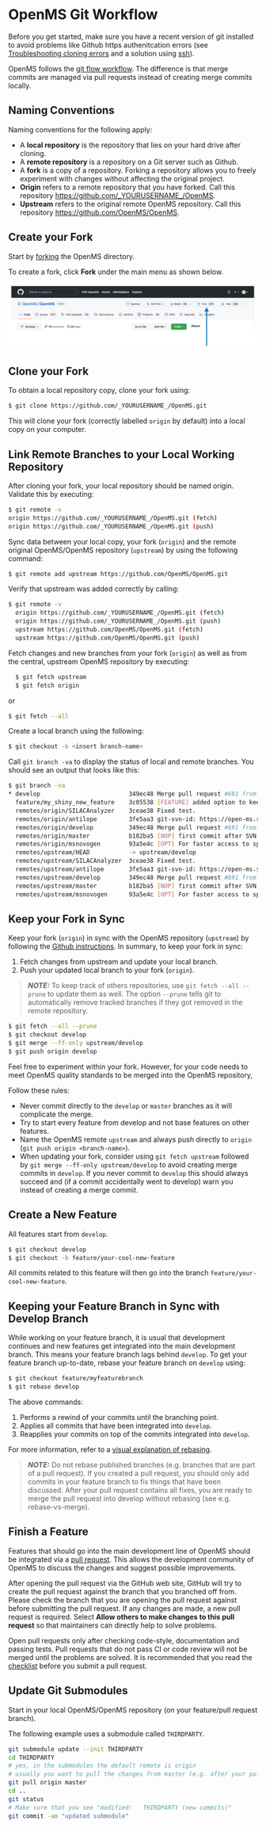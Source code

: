 OpenMS Git Workflow
===================

Before you get started, make sure you have a recent version of git installed to avoid problems like Github https authenitcation errors (see [Troubleshooting cloning errors](https://docs.github.com/en/repositories/creating-and-managing-repositories/troubleshooting-cloning-errors) and a solution using [ssh](https://docs.github.com/en/get-started/getting-started-with-git/about-remote-repositories)).

OpenMS follows the [git flow workflow](https://nvie.com/posts/a-successful-git-branching-model/). The difference is that merge commits are managed via pull requests instead of creating merge commits locally.

## Naming Conventions

Naming conventions for the following apply:

* A **local repository** is the repository that lies on your hard drive after cloning.
* A **remote repository** is a repository on a Git server such as Github.
* A **fork** is a copy of a repository. Forking a repository allows you to freely experiment with changes without affecting the original project.
* **Origin** refers to a remote repository that you have forked. Call this repository https://github.com/_YOURUSERNAME_/OpenMS.
* **Upstream** refers to the original remote OpenMS repository. Call this repository https://github.com/OpenMS/OpenMS.

## Create your Fork

Start by [forking](https://docs.github.com/en/get-started/quickstart/fork-a-repo) the OpenMS directory.

To create a fork, click **Fork** under the main menu as shown below.

![image info](../images/click-fork.png)

## Clone your Fork

To obtain a local repository copy, clone your fork using:

```bash
$ git clone https://github.com/_YOURUSERNAME_/OpenMS.git
```

This will clone your fork (correctly labelled `origin` by default) into a local copy on your computer.

## Link Remote Branches to your Local Working Repository

After cloning your fork, your local repository should be named origin. Validate this by executing:

```bash
$ git remote -v
origin https://github.com/_YOURUSERNAME_/OpenMS.git (fetch)
origin https://github.com/_YOURUSERNAME_/OpenMS.git (push)
```

Sync data between your local copy, your fork (`origin`) and the remote original OpenMS/OpenMS repository (`upstream`) by using the following command:
```bash
$ git remote add upstream https://github.com/OpenMS/OpenMS.git
```
Verify that upstream was added correctly by calling:

```bash
$ git remote -v
  origin https://github.com/_YOURUSERNAME_/OpenMS.git (fetch)
  origin https://github.com/_YOURUSERNAME_/OpenMS.git (push)
  upstream https://github.com/OpenMS/OpenMS.git (fetch)
  upstream https://github.com/OpenMS/OpenMS.git (push)

```

Fetch changes and new branches from your fork (`origin`) as well as from the central, upstream OpenMS repository by executing:

```bash
  $ git fetch upstream
  $ git fetch origin
```
or

```bash
$ git fetch --all
```

Create a local branch using the following:

```bash
$ git checkout -b <insert branch-name>
```
Call `git branch -va` to display the status of local and remote branches. You should see an output that looks like this:

```bash
$ git branch -va
* develop                         349ec48 Merge pull request #691 from cbielow/MGF_fix
  feature/my_shiny_new_feature    3c05538 [FEATURE] added option to keep, ensure or reassign UIDs during conversion
  remotes/origin/SILACAnalyzer    3ceae38 Fixed test.
  remotes/origin/antilope         3fe5aa3 git-svn-id: https://open-ms.svn.sourceforge.net/svnroot/open-ms/branches/antilope@12117 6adb6e08-d915-0410-941f-83917bcadc18
  remotes/origin/develop          349ec48 Merge pull request #691 from cbielow/MGF_fix
  remotes/origin/master           b182ba5 [NOP] first commit after SVN import to git
  remotes/origin/msnovogen        93a5e4c [OPT] For faster access to specific amino acids a ResidueServer was added.
  remotes/upstream/HEAD           -> upstream/develop
  remotes/upstream/SILACAnalyzer  3ceae38 Fixed test.
  remotes/upstream/antilope       3fe5aa3 git-svn-id: https://open-ms.svn.sourceforge.net/svnroot/open-ms/branches/antilope@12117 6adb6e08-d915-0410-941f-83917bcadc18
  remotes/upstream/develop        349ec48 Merge pull request #691 from cbielow/MGF_fix
  remotes/upstream/master         b182ba5 [NOP] first commit after SVN import to git
  remotes/upstream/msnovogen      93a5e4c [OPT] For faster access to specific amino acids a ResidueServer was added.
```

## Keep your Fork in Sync

Keep your fork (`origin`) in sync with the OpenMS repository (`upstream`) by following the [Github instructions](https://docs.github.com/en/pull-requests/collaborating-with-pull-requests/working-with-forks/syncing-a-fork).
In summary, to keep your fork in sync:
1. Fetch changes from upstream and update your local branch.
2. Push your updated local branch to your fork (`origin`).

> **_NOTE:_** To keep track of others repositories, use `git fetch --all --prune` to update them as well. The option `--prune` tells git to automatically remove tracked branches if they got removed in the remote repository.

```bash
$ git fetch --all --prune
$ git checkout develop
$ git merge --ff-only upstream/develop
$ git push origin develop
```
Feel free to experiment within your fork. However, for your code needs to meet OpenMS quality standards to be merged into the OpenMS repository,

Follow these rules:
* Never commit directly to the `develop` or `master` branches as it will complicate the merge.
* Try to start every feature from develop and not base features on other features.
* Name the OpenMS remote `upstream` and always push directly to `origin` (`git push origin <branch-name>`).
* When updating your fork, consider using `git fetch upstream` followed by `git merge --ff-only upstream/develop` to avoid creating merge commits in `develop`.
  If you never commit to `develop` this should always succeed and (if a commit accidentally went to develop) warn you instead of creating a merge commit.

## Create a New Feature

All features start from `develop`.

```bash
$ git checkout develop
$ git checkout -b feature/your-cool-new-feature
```
All commits related to this feature will then go into the branch `feature/your-cool-new-feature`.

## Keeping your Feature Branch in Sync with Develop Branch

While working on your feature branch, it is usual that development continues and new features get integrated into the main development branch. This means your feature branch lags behind `develop`. To get your feature branch up-to-date, rebase your feature branch on `develop` using:

```bash
$ git checkout feature/myfeaturebranch
$ git rebase develop
```

The above commands:

1. Performs a rewind of your commits until the branching point.
2. Applies all commits that have been integrated into `develop`.
3. Reapplies your commits on top of the commits integrated into `develop`.

For more information, refer to a [visual explanation of rebasing](http://git-scm.com/book/en/v2/Git-Branching-Rebasing).

> **_NOTE:_** Do not rebase published branches (e.g. branches that are part of a pull request). If you created a pull request, you should only add commits in your feature branch to fix things that have been discussed. After your pull request contains all fixes, you are ready to merge the pull request into develop without rebasing (see e.g. rebase-vs-merge).

## Finish a Feature

Features that should go into the main development line of OpenMS should be integrated via a [pull request](https://docs.github.com/en/pull-requests/collaborating-with-pull-requests/proposing-changes-to-your-work-with-pull-requests/about-pull-requests). This allows the development community of OpenMS to discuss the changes and suggest possible improvements.

After opening the pull request via the GitHub web site, GitHub will try to create the pull request against the branch that you branched off from. Please check the branch that you are opening the pull request against before submitting the pull request. If any changes are made, a new pull request is required. Select **Allow others to make changes to this pull request** so that maintainers can directly help to solve problems.

Open pull requests only after checking code-style, documentation and passing tests. Pull requests that do not pass CI or code review will not be merged until the problems are solved. It is recommended that you read the [checklist](pull-request-checklist.md) before you submit a pull request.

## Update Git Submodules

Start in your local OpenMS/OpenMS repository (on your feature/pull request branch).

The following example uses a submodule called `THIRDPARTY`.

```bash
git submodule update --init THIRDPARTY
cd THIRDPARTY
# yes, in the submodules the default remote is origin
# usually you want to pull the changes from master (e.g. after your pull request to OpenMS/THIRDPARTY has been merged)
git pull origin master
cd ..
git status
# Make sure that you see "modified:   THIRDPARTY (new commits)"
git commit -am "updated submodule"
```

